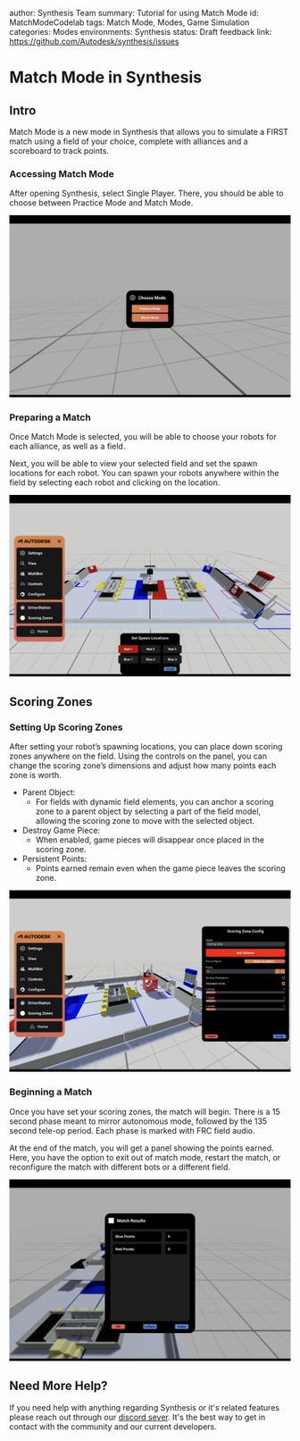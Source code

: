 author: Synthesis Team
summary: Tutorial for using Match Mode
id: MatchModeCodelab
tags: Match Mode, Modes, Game Simulation
categories: Modes
environments: Synthesis
status: Draft
feedback link: https://github.com/Autodesk/synthesis/issues

# Match Mode in Synthesis

## Intro

Match Mode is a new mode in Synthesis that allows you to simulate a FIRST match using a field of your choice, complete with alliances and a scoreboard to track points.

### Accessing Match Mode

After opening Synthesis, select Single Player. There, you should be able to choose between Practice Mode and Match Mode.

![image_caption](img/synthesis/choose-mode-modal.png)

### Preparing a Match

Once Match Mode is selected, you will be able to choose your robots for each alliance, as well as a field. 

Next, you will be able to view your selected field and set the spawn locations for each robot. You can spawn your robots anywhere within the field by selecting each robot and clicking on the location.

![image_caption](img/synthesis/match-mode-setup.png)

## Scoring Zones

### Setting Up Scoring Zones

After setting your robot’s spawning locations, you can place down scoring zones anywhere on the field. Using the controls on the panel, you can change the scoring zone’s dimensions and adjust how many points each zone is worth. 

* Parent Object:
  * For fields with dynamic field elements, you can anchor a scoring zone to a parent object by selecting a part of the field model, allowing the scoring zone to move with the selected object.
* Destroy Game Piece:
  * When enabled, game pieces will disappear once placed in the scoring zone.  
* Persistent Points:
  * Points earned remain even when the game piece leaves the scoring zone.

![image_caption](img/synthesis/match-mode-scoring.png)

### Beginning a Match

Once you have set your scoring zones, the match will begin. There is a 15 second phase meant to mirror autonomous mode, followed by the 135 second tele-op period. Each phase is marked with FRC field audio.

At the end of the match, you will get a panel showing the points earned. Here, you have the option to exit out of match mode, restart the match, or reconfigure the match with different bots or a different field.

![image_caption](img/synthesis/match-mode-results.png)

## Need More Help?

If you need help with anything regarding Synthesis or it's related features please reach out through our
[discord sever](https://www.discord.gg/hHcF9AVgZA). It's the best way to get in contact with the community and our current developers.
